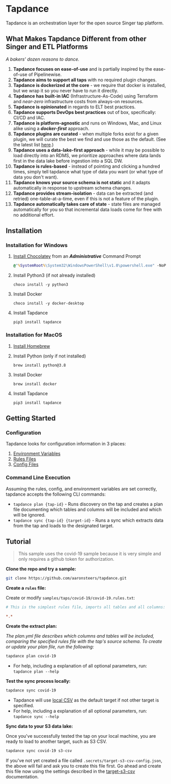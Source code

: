 # Tapdance

Tapdance is an orchestration layer for the open source Singer tap platform.

## What Makes Tapdance Different from other Singer and ETL Platforms

_A bakers' dozen reasons to dance._

1. **Tapdance focuses on ease-of-use** and is partially inspired by the ease-of-use of Pipelinewise.
2. **Tapdance aims to support all taps** with no required plugin changes.
3. **Tapdance is dockerized at the core** - we require that docker is installed, but we wrap it so you never have to run it directly.
4. **Tapdance has built-in IAC** (Infrastructure-As-Code) using Terraform and _near-zero_ infrastructure costs from always-on resources.
5. **Tapdance is opinionated** in regards to ELT best practices.
6. **Tapdance supports DevOps best practices** out of box, specifically: CI/CD and IAC.
7. **Tapdance is platform-agnostic** and runs on Windows, Mac, and Linux alike using a _**docker-first**_ approach.
8. **Tapdance plugins are curated** - when multiple forks exist for a given plugin, we will curate the best we find and use those as the default. (See the latest list [here](docker/singer_index.yml).)
9. **Tapdance uses a data-lake-first approach** - while it may be possible to load directly into an RDMS, we prioritize approaches where data lands first in the data lake before ingestion into a SQL DW.
10. **Tapdance is rules-based** - instead of pointing and clicking a hundred times, simply tell tapdance what type of data you want (or what type of data you don't want).
11. **Tapdance knows your source schema is not static** and it adapts automatically in response to upstream schema changes.
12. **Tapdance provides stream-isolation** - data can be extracted (and retried) one-table-at-a-time, even if this is not a feature of the plugin.
13. **Tapdance automatically takes care of state** - state files are managed automatically for you so that incremental data loads come for free with no additional effort.

## Installation

### Installation for Windows

1. [Install Chocolatey](https://chocolatey.org/docs/installation#install-with-cmdexe) from an _**Administrative**_ Command Prompt

    ```cmd
    @"%SystemRoot%\System32\WindowsPowerShell\v1.0\powershell.exe" -NoProfile -InputFormat None -ExecutionPolicy Bypass -Command " [System.Net.ServicePointManager]::SecurityProtocol = 3072; iex ((New-Object System.Net.WebClient).DownloadString('https://chocolatey.org/install.ps1'))" && SET "PATH=%PATH%;%ALLUSERSPROFILE%\chocolatey\bin"
    ```

2. Install Python3 (if not already installed)

    `choco install -y python3`

3. Install Docker

    `choco install -y docker-desktop`

4. Install Tapdance

    `pip3 install tapdance`

### Installation for MacOS

1. [Install Homebrew](https://docs.brew.sh/Installation)
2. Install Python (only if not installed)

    `brew install python@3.8`

3. Install Docker

    `brew install docker`

4. Install Tapdance

    `pip3 install tapdance`

## Getting Started

### Configuration

Tapdance looks for configuration information in 3 places:

1. [Environment Variables](docs/environment_variables.md)
2. [Rules Files](docs/authoring_rules.md)
3. [Config Files](docs/config_files.md)

### Command Line Execution

Assuming the rules, config, and environment variables are set correctly, tapdance accepts
the following CLI commands:

- `tapdance plan {tap-id}` - Runs discovery on the tap and creates a plan file documenting
  which tables and columns will be included and which will be ignored.
- `tapdance sync {tap-id} {target-id}` - Runs a sync which extracts data from the
  tap and loads to the designated target.

## Tutorial

> This sample uses the covid-19 sample because it is very simple and only requires a github
  token for authorization.

**Clone the repo and try a sample:**

```bash
git clone https://github.com/aaronsteers/tapdance.git
```

**Create a `rules` file:**

Create or modify `samples/taps/covid-19/covid-19.rules.txt`:

```ini
# This is the simplest rules file, imports all tables and all columns:

*.*
```

**Create the extract plan:**

_The plan.yml file describes which columns and tables will be included, comparing the specified rules file with the tap's source schema. To create or update your plan file, run the following:_

```bash
tapdance plan covid-19
```

- For help, including a explanation of all optional parameters, run: `tapdance plan --help`

**Test the sync process locally:**

```bash
tapdance sync covid-19
```

- Tapdance will use [local CSV](https://github.com/singer-io/target-csv) as the default
  target if not other target is specified.
- For help, including a explanation of all optional parameters, run: `tapdance sync --help`

**Sync data to your S3 data lake:**

Once you've successfully tested the tap on your local machine, you are ready to load to
another target, such as S3 CSV.

```bash
tapdance sync covid-19 s3-csv
```

If you've not yet created a file called `.secrets/target-s3-csv-config.json`, the above
will fail and ask you to create this file first. Go ahead and create this file now using
the settings described in the [target-s3-csv](https://github.com/transferwise/pipelinewise-target-s3-csv#user-content-configuration-settings) documentation.
